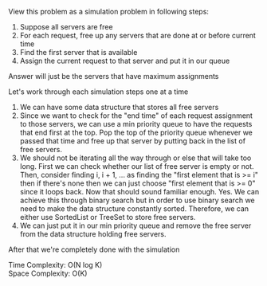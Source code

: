 View this problem as a simulation problem in following steps:
1. Suppose all servers are free
2. For each request, free up any servers that are done at or before current time
3. Find the first server that is available
4. Assign the current request to that server and put it in our queue

Answer will just be the servers that have maximum assignments

Let's work through each simulation steps one at a time
1. We can have some data structure that stores all free servers
2. Since we want to check for the "end time" of each request assignment to those servers, we can use a min priority queue to have the requests that end first at the top. Pop the top of the priority queue whenever we passed that time and free up that server by putting back in the list of free servers.
3. We should not be iterating all the way through or else that will take too long. First we can check whether our list of free server is empty or not. Then, consider finding i, i + 1, ... as finding the "first element that is >= i" then if there's none then we can just choose "first element that is >= 0" since it loops back. Now that should sound familiar enough. Yes. We can achieve this through binary search but in order to use binary search we need to make the data structure constantly sorted. Therefore, we can either use SortedList or TreeSet to store free servers.
4. We can just put it in our min priority queue and remove the free server from the data structure holding free servers.

After that we're completely done with the simulation

Time Complexity: O(N log K) \
Space Complexity: O(K)